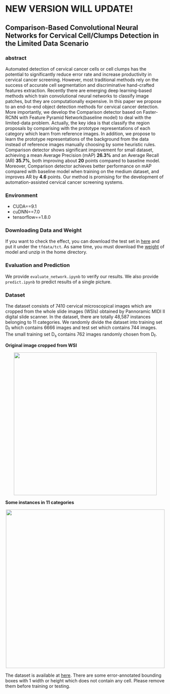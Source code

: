 # NEW VERSION WILL UPDATE!

## Comparison-Based Convolutional Neural Networks for Cervical Cell/Clumps Detection in the Limited Data Scenario

### abstract
Automated detection of cervical cancer cells or cell clumps has the potential to significantly
 reduce error rate and increase productivity in cervical cancer screening. However, most traditional 
 methods rely on the success of accurate cell segmentation and discriminative hand-crafted features 
 extraction. Recently there are emerging deep learning-based methods which train convolutional neural 
 networks to classify image patches, but they are computationally expensive. In this paper we 
 propose to an end-to-end object detection methods for cervical cancer detection. More importantly, we develop the Comparison detector based on Faster-RCNN with Feature Pyramid Network(baseline model) to deal with 
 the limited-data problem. Actually, the key idea is that classify the region proposals by comparising with the prototype representations of each category which learn from reference images. In addition, we propose to learn the prototype representations of the background
 from the data instead of reference images manually choosing by some heuristic rules. Comparison detector shows significant improvement for small dataset, achieving a mean Average Precision (mAP) __26.3%__ and an Average Recall (AR) __35.7%__,
 both improving about __20__ points compared to baseline model. Moreover, Comparison detector achieves better performance on mAP compared with baseline model when training on the medium dataset, and improves AR by __4.6__ points. Our method is promising for the development of automation-assisted cervical cancer screening systems.

### Environment
* CUDA==9.1
* cuDNN==7.0
* tensorflow==1.8.0

### Downloading Data and Weight
If you want to check the effect, you can download the test set in [here](https://pan.baidu.com/s/1BYU3DsX8J8AiaKbE43Iqgw) and put it under the `tfdata/tct`. As same time, you must download the [weight](https://pan.baidu.com/s/1fC3fsKzwfGxq7BxvMjzC1Q) of model and unzip in the home directory.

### Evaluation and Prediction

We provide `evaluate_network.ipynb` to verify our results. We also provide `predict.ipynb` to predict results of a single picture.

### Dataset
The dataset consists of 7410 cervical microscopical images which are cropped from the whole slide images (WSIs) obtained by Pannoramic MIDI II digital slide scanner. In the dataset, there are totally 48,587 instances belonging to 11 categories. We randomly divide the dataset into training set D<sub>f</sub> which contains 6666 images and test set which contains 744 images. The small training set D<sub>s</sub> contains 762 images randomly chosen from D<sub>f</sub>.

__Original image cropped from WSI__
<p align="center">
  <img width="450" src="https://github.com/kuku-sichuan/ComparisonDetector/blob/master/images/README/orig.jpg" />
</p>

__Some instances in 11 categories__
<p align="center">
  <img width="500" src="https://github.com/kuku-sichuan/ComparisonDetector/blob/master/images/README/categories.png" />
</p>

The dataset is available at [here](https://pan.baidu.com/s/1ynvNKBmf-s9GaUkTEUvTwA?pwd=fphm).
There are some error-annotated bounding boxes with 1 width or height which does not contain any cell. Please remove them before training or testing.
